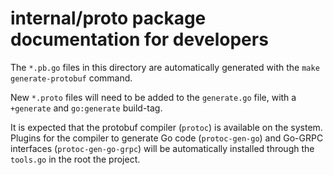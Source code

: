 # internal/proto package documentation for developers

The `*.pb.go` files in this directory are automatically generated with the
`make generate-protobuf` command.

New `*.proto` files will need to be added to the `generate.go` file, with a
`+generate` and `go:generate` build-tag.

It is expected that the protobuf compiler (`protoc`) is available on the
system. Plugins for the compiler to generate Go code (`protoc-gen-go`) and
Go-GRPC interfaces (`protoc-gen-go-grpc`) will be automatically installed
through the `tools.go` in the root the project.
